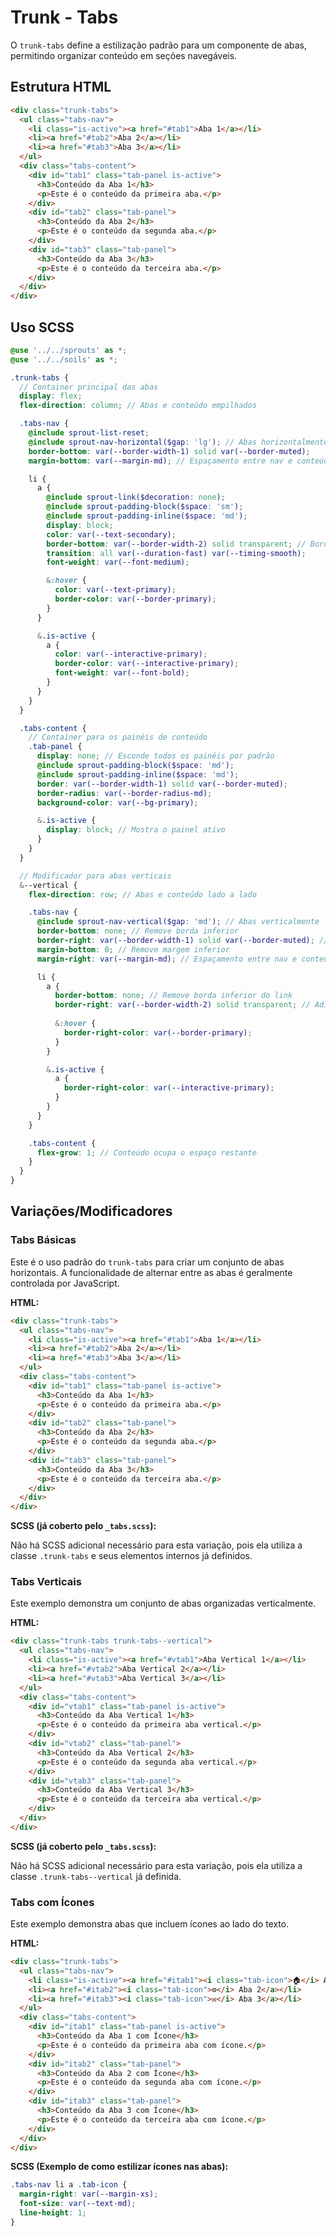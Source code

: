 # Trunk - Tabs

O `trunk-tabs` define a estilização padrão para um componente de abas, permitindo organizar conteúdo em seções navegáveis.

## Estrutura HTML

```html
<div class="trunk-tabs">
  <ul class="tabs-nav">
    <li class="is-active"><a href="#tab1">Aba 1</a></li>
    <li><a href="#tab2">Aba 2</a></li>
    <li><a href="#tab3">Aba 3</a></li>
  </ul>
  <div class="tabs-content">
    <div id="tab1" class="tab-panel is-active">
      <h3>Conteúdo da Aba 1</h3>
      <p>Este é o conteúdo da primeira aba.</p>
    </div>
    <div id="tab2" class="tab-panel">
      <h3>Conteúdo da Aba 2</h3>
      <p>Este é o conteúdo da segunda aba.</p>
    </div>
    <div id="tab3" class="tab-panel">
      <h3>Conteúdo da Aba 3</h3>
      <p>Este é o conteúdo da terceira aba.</p>
    </div>
  </div>
</div>
```

## Uso SCSS

```scss
@use '../../sprouts' as *;
@use '../../soils' as *;

.trunk-tabs {
  // Container principal das abas
  display: flex;
  flex-direction: column; // Abas e conteúdo empilhados

  .tabs-nav {
    @include sprout-list-reset;
    @include sprout-nav-horizontal($gap: 'lg'); // Abas horizontalmente
    border-bottom: var(--border-width-1) solid var(--border-muted);
    margin-bottom: var(--margin-md); // Espaçamento entre nav e conteúdo

    li {
      a {
        @include sprout-link($decoration: none);
        @include sprout-padding-block($space: 'sm');
        @include sprout-padding-inline($space: 'md');
        display: block;
        color: var(--text-secondary);
        border-bottom: var(--border-width-2) solid transparent; // Borda para estado ativo
        transition: all var(--duration-fast) var(--timing-smooth);
        font-weight: var(--font-medium);

        &:hover {
          color: var(--text-primary);
          border-color: var(--border-primary);
        }
      }

      &.is-active {
        a {
          color: var(--interactive-primary);
          border-color: var(--interactive-primary);
          font-weight: var(--font-bold);
        }
      }
    }
  }

  .tabs-content {
    // Container para os painéis de conteúdo
    .tab-panel {
      display: none; // Esconde todos os painéis por padrão
      @include sprout-padding-block($space: 'md');
      @include sprout-padding-inline($space: 'md');
      border: var(--border-width-1) solid var(--border-muted);
      border-radius: var(--border-radius-md);
      background-color: var(--bg-primary);

      &.is-active {
        display: block; // Mostra o painel ativo
      }
    }
  }

  // Modificador para abas verticais
  &--vertical {
    flex-direction: row; // Abas e conteúdo lado a lado

    .tabs-nav {
      @include sprout-nav-vertical($gap: 'md'); // Abas verticalmente
      border-bottom: none; // Remove borda inferior
      border-right: var(--border-width-1) solid var(--border-muted); // Adiciona borda direita
      margin-bottom: 0; // Remove margem inferior
      margin-right: var(--margin-md); // Espaçamento entre nav e conteúdo

      li {
        a {
          border-bottom: none; // Remove borda inferior do link
          border-right: var(--border-width-2) solid transparent; // Adiciona borda direita para estado ativo
          
          &:hover {
            border-right-color: var(--border-primary);
          }
        }

        &.is-active {
          a {
            border-right-color: var(--interactive-primary);
          }
        }
      }
    }

    .tabs-content {
      flex-grow: 1; // Conteúdo ocupa o espaço restante
    }
  }
}
```

## Variações/Modificadores

### Tabs Básicas

Este é o uso padrão do `trunk-tabs` para criar um conjunto de abas horizontais. A funcionalidade de alternar entre as abas é geralmente controlada por JavaScript.

**HTML:**

```html
<div class="trunk-tabs">
  <ul class="tabs-nav">
    <li class="is-active"><a href="#tab1">Aba 1</a></li>
    <li><a href="#tab2">Aba 2</a></li>
    <li><a href="#tab3">Aba 3</a></li>
  </ul>
  <div class="tabs-content">
    <div id="tab1" class="tab-panel is-active">
      <h3>Conteúdo da Aba 1</h3>
      <p>Este é o conteúdo da primeira aba.</p>
    </div>
    <div id="tab2" class="tab-panel">
      <h3>Conteúdo da Aba 2</h3>
      <p>Este é o conteúdo da segunda aba.</p>
    </div>
    <div id="tab3" class="tab-panel">
      <h3>Conteúdo da Aba 3</h3>
      <p>Este é o conteúdo da terceira aba.</p>
    </div>
  </div>
</div>
```

**SCSS (já coberto pelo `_tabs.scss`):**

Não há SCSS adicional necessário para esta variação, pois ela utiliza a classe `.trunk-tabs` e seus elementos internos já definidos.

### Tabs Verticais

Este exemplo demonstra um conjunto de abas organizadas verticalmente.

**HTML:**

```html
<div class="trunk-tabs trunk-tabs--vertical">
  <ul class="tabs-nav">
    <li class="is-active"><a href="#vtab1">Aba Vertical 1</a></li>
    <li><a href="#vtab2">Aba Vertical 2</a></li>
    <li><a href="#vtab3">Aba Vertical 3</a></li>
  </ul>
  <div class="tabs-content">
    <div id="vtab1" class="tab-panel is-active">
      <h3>Conteúdo da Aba Vertical 1</h3>
      <p>Este é o conteúdo da primeira aba vertical.</p>
    </div>
    <div id="vtab2" class="tab-panel">
      <h3>Conteúdo da Aba Vertical 2</h3>
      <p>Este é o conteúdo da segunda aba vertical.</p>
    </div>
    <div id="vtab3" class="tab-panel">
      <h3>Conteúdo da Aba Vertical 3</h3>
      <p>Este é o conteúdo da terceira aba vertical.</p>
    </div>
  </div>
</div>
```

**SCSS (já coberto pelo `_tabs.scss`):**

Não há SCSS adicional necessário para esta variação, pois ela utiliza a classe `.trunk-tabs--vertical` já definida.

### Tabs com Ícones

Este exemplo demonstra abas que incluem ícones ao lado do texto.

**HTML:**

```html
<div class="trunk-tabs">
  <ul class="tabs-nav">
    <li class="is-active"><a href="#itab1"><i class="tab-icon">🏠</i> Aba 1</a></li>
    <li><a href="#itab2"><i class="tab-icon">⚙️</i> Aba 2</a></li>
    <li><a href="#itab3"><i class="tab-icon">✉️</i> Aba 3</a></li>
  </ul>
  <div class="tabs-content">
    <div id="itab1" class="tab-panel is-active">
      <h3>Conteúdo da Aba 1 com Ícone</h3>
      <p>Este é o conteúdo da primeira aba com ícone.</p>
    </div>
    <div id="itab2" class="tab-panel">
      <h3>Conteúdo da Aba 2 com Ícone</h3>
      <p>Este é o conteúdo da segunda aba com ícone.</p>
    </div>
    <div id="itab3" class="tab-panel">
      <h3>Conteúdo da Aba 3 com Ícone</h3>
      <p>Este é o conteúdo da terceira aba com ícone.</p>
    </div>
  </div>
</div>
```

**SCSS (Exemplo de como estilizar ícones nas abas):**

```scss
.tabs-nav li a .tab-icon {
  margin-right: var(--margin-xs);
  font-size: var(--text-md);
  line-height: 1;
}
```